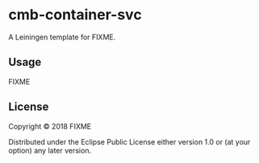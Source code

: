 # cmb-container-svc

A Leiningen template for FIXME.

## Usage

FIXME

## License

Copyright © 2018 FIXME

Distributed under the Eclipse Public License either version 1.0 or (at
your option) any later version.
